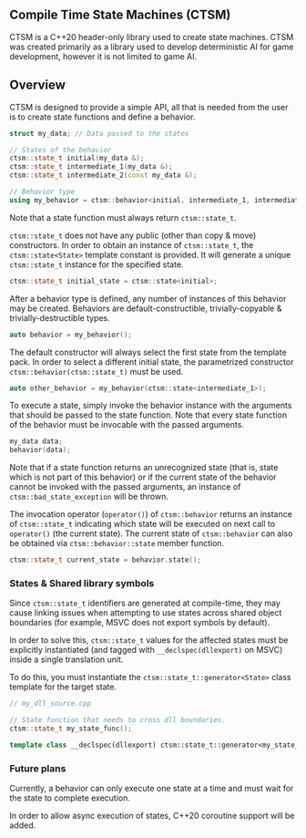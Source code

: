 ## Compile Time State Machines (CTSM)

CTSM is a C++20 header-only library used to create state machines. CTSM was created primarily as a library used to
develop deterministic AI for game development, however it is not limited to game AI.

## Overview

CTSM is designed to provide a simple API, all that is needed from the user is to create state functions and define a
behavior.

```cpp
struct my_data; // Data passed to the states

// States of the behavior
ctsm::state_t initial(my_data &);
ctsm::state_t intermediate_1(my_data &);
ctsm::state_t intermediate_2(const my_data &);

// Behavior type
using my_behavior = ctsm::behavior<initial, intermediate_1, intermediate_2>;
```

Note that a state function must always return `ctsm::state_t`.

`ctsm::state_t` does not have any public (other than copy & move) constructors. In order to obtain an instance
of `ctsm::state_t`, the `ctsm::state<State>` template constant is provided. It will generate a unique `ctsm::state_t`
instance for the specified state.

```cpp
ctsm::state_t initial_state = ctsm::state<initial>;
```

After a behavior type is defined, any number of instances of this behavior may be created. Behaviors are
default-constructible, trivially-copyable & trivially-destructible types.

```cpp
auto behavior = my_behavior();
```

The default constructor will always select the first state from the template pack. In order to select a different
initial state, the parametrized constructor `ctsm::behavior(ctsm::state_t)` must be used.

```cpp
auto other_behavior = my_behavior(ctsm::state<intermediate_1>);
```

To execute a state, simply invoke the behavior instance with the arguments that should be passed to the state function.
Note that every state function of the behavior must be invocable with the passed arguments.

```cpp
my_data data;
behavior(data);
```

Note that if a state function returns an unrecognized state (that is, state which is not part of this behavior) or if
the current state of the behavior cannot be invoked with the passed arguments, an instance
of `ctsm::bad_state_exception` will be thrown.

The invocation operator (`operator()`) of `ctsm::behavior` returns an instance of `ctsm::state_t` indicating which state
will be executed on next call to `operator()` (the current state). The current state of `ctsm::behavior` can also be
obtained via `ctsm::behavior::state` member function.

```cpp
ctsm::state_t current_state = behavior.state();
```

### States & Shared library symbols

Since `ctsm::state_t` identifiers are generated at compile-time, they may cause linking issues when attempting to use
states across shared object boundaries (for example, MSVC does not export symbols by default).

In order to solve this, `ctsm::state_t` values for the affected states must be explicitly instantiated (and tagged
with `__declspec(dllexport)` on MSVC) inside a single translation unit.

To do this, you must instantiate the `ctsm::state_t::generator<State>` class template for the target state.

```cpp
// my_dll_source.cpp

// State function that needs to cross dll boundaries.
ctsm::state_t my_state_func();

template class __declspec(dllexport) ctsm::state_t::generator<my_state_func>;
```

### Future plans

Currently, a behavior can only execute one state at a time and must wait for the state to complete execution.

In order to allow async execution of states, C++20 coroutine support will be added.


